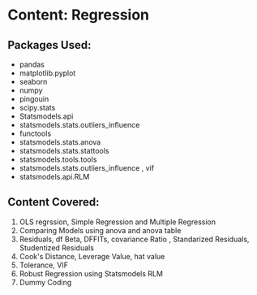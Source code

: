 Content: Regression
================

## **Packages Used:**

  - pandas
  - matplotlib.pyplot
  - seaborn
  - numpy
  - pingouin
  - scipy.stats
  - Statsmodels.api
  - statsmodels.stats.outliers_influence
  - functools
  - statsmodels.stats.anova
  - statsmodels.stats.stattools
  - statsmodels.tools.tools
  - statsmodels.stats.outliers_influence , vif
  - statsmodels.api.RLM
  

## **Content Covered:**
1.  OLS regrssion, Simple Regression and Multiple Regression
2.  Comparing Models using anova and anova table
3.  Residuals, df Beta, DFFITs, covariance Ratio , Standarized Residuals, Studentized Residuals
4.  Cook's Distance, Leverage Value, hat value
5.  Tolerance, VIF
6.  Robust Regression using Statsmodels RLM
7.  Dummy Coding

